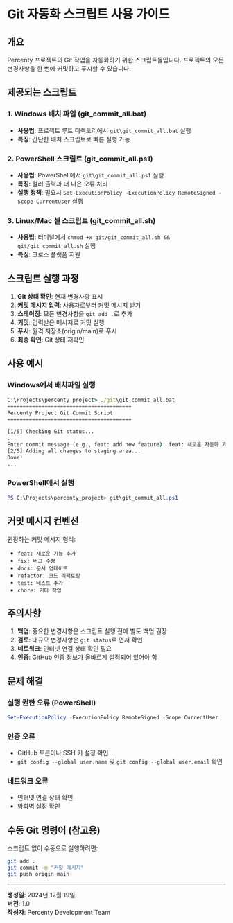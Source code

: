 # Git 자동화 스크립트 사용 가이드

## 개요
Percenty 프로젝트의 Git 작업을 자동화하기 위한 스크립트들입니다. 프로젝트의 모든 변경사항을 한 번에 커밋하고 푸시할 수 있습니다.

## 제공되는 스크립트

### 1. Windows 배치 파일 (git_commit_all.bat)
- **사용법**: 프로젝트 루트 디렉토리에서 `git\git_commit_all.bat` 실행
- **특징**: 간단한 배치 스크립트로 빠른 실행 가능

### 2. PowerShell 스크립트 (git_commit_all.ps1)
- **사용법**: PowerShell에서 `git\git_commit_all.ps1` 실행
- **특징**: 컬러 출력과 더 나은 오류 처리
- **실행 정책**: 필요시 `Set-ExecutionPolicy -ExecutionPolicy RemoteSigned -Scope CurrentUser` 실행

### 3. Linux/Mac 셸 스크립트 (git_commit_all.sh)
- **사용법**: 터미널에서 `chmod +x git/git_commit_all.sh && git/git_commit_all.sh` 실행
- **특징**: 크로스 플랫폼 지원

## 스크립트 실행 과정

1. **Git 상태 확인**: 현재 변경사항 표시
2. **커밋 메시지 입력**: 사용자로부터 커밋 메시지 받기
3. **스테이징**: 모든 변경사항을 `git add .`로 추가
4. **커밋**: 입력받은 메시지로 커밋 실행
5. **푸시**: 원격 저장소(origin/main)로 푸시
6. **최종 확인**: Git 상태 재확인

## 사용 예시

### Windows에서 배치파일 실행
```cmd
C:\Projects\percenty_project> ./git\git_commit_all.bat
========================================
Percenty Project Git Commit Script
========================================

[1/5] Checking Git status...
...
Enter commit message (e.g., feat: add new feature): feat: 새로운 자동화 기능 추가
[2/5] Adding all changes to staging area...
Done!
...
```

### PowerShell에서 실행
```powershell
PS C:\Projects\percenty_project> git\git_commit_all.ps1
```

## 커밋 메시지 컨벤션

권장하는 커밋 메시지 형식:
- `feat: 새로운 기능 추가`
- `fix: 버그 수정`
- `docs: 문서 업데이트`
- `refactor: 코드 리팩토링`
- `test: 테스트 추가`
- `chore: 기타 작업`

## 주의사항

1. **백업**: 중요한 변경사항은 스크립트 실행 전에 별도 백업 권장
2. **검토**: 대규모 변경사항은 `git status`로 먼저 확인
3. **네트워크**: 인터넷 연결 상태 확인 필요
4. **인증**: GitHub 인증 정보가 올바르게 설정되어 있어야 함

## 문제 해결

### 실행 권한 오류 (PowerShell)
```powershell
Set-ExecutionPolicy -ExecutionPolicy RemoteSigned -Scope CurrentUser
```

### 인증 오류
- GitHub 토큰이나 SSH 키 설정 확인
- `git config --global user.name` 및 `git config --global user.email` 확인

### 네트워크 오류
- 인터넷 연결 상태 확인
- 방화벽 설정 확인

## 수동 Git 명령어 (참고용)

스크립트 없이 수동으로 실행하려면:
```bash
git add .
git commit -m "커밋 메시지"
git push origin main
```

---

**생성일**: 2024년 12월 19일  
**버전**: 1.0  
**작성자**: Percenty Development Team